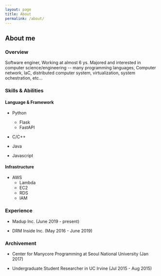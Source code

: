```yaml
---
layout: page
title: About
permalink: /about/
---
```


## About me

### Overview

Software enginer, Working at almost 6 ys. Majored and interested in computer science/engineering -- many programming languages, Computer network, IaC, distributed computer system, virtualization, system ochestration, etc...

### Skills & Abilities

#### Language & Framework

* Python
  * Flask
  * FastAPI

* C/C++

* Java

* Javascript

#### Infrastructure

* AWS
  * Lambda
  * EC2
  * RDS
  * IAM

### Experience

* Madup Inc. (June 2019 - present)

* DRM Inside Inc. (May 2016 - June 2019)

### Archivement

* Center for Manycore Programming at Seoul National University (Jan 2017)

* Undergraduate Student Researcher in UC Irvine (Jul 2015 - Aug 2015)
